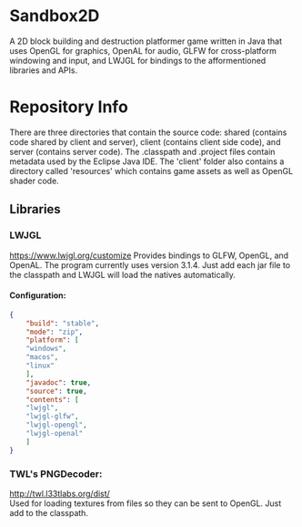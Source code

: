 # Sandbox2D
A 2D block building and destruction platformer game written in Java that uses OpenGL for graphics, OpenAL for audio, GLFW for cross-platform windowing and input, and LWJGL for bindings to the afformentioned libraries and APIs.   

# Repository Info
There are three directories that contain the source code: shared (contains code shared by client and server), client (contains client side code), and server (contains server code). The .classpath and .project files contain metadata used by the Eclipse Java IDE. The 'client' folder also contains a directory called 'resources' which contains game assets as well as OpenGL shader code. 

## Libraries
### LWJGL
https://www.lwjgl.org/customize
Provides bindings to GLFW, OpenGL, and OpenAL. The program currently uses version 3.1.4. Just add each jar file to the classpath and LWJGL will load the natives automatically.

#### Configuration: 
```json
{
	"build": "stable",
	"mode": "zip",
	"platform": [
	"windows",
	"macos",
	"linux"
	],
	"javadoc": true,
	"source": true,
	"contents": [
	"lwjgl",
	"lwjgl-glfw",
	"lwjgl-opengl",
	"lwjgl-openal"
	]
}
```
### TWL's PNGDecoder:
http://twl.l33tlabs.org/dist/   
Used for loading textures from files so they can be sent to OpenGL. Just add to the classpath.
